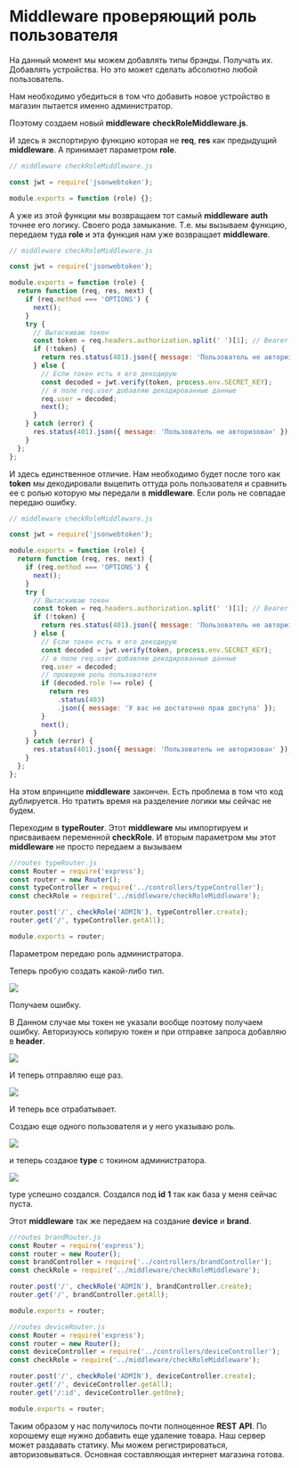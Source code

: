 # Middleware проверяющий роль пользователя

На данный момент мы можем добавлять типы брэнды. Получать их. Добавлять устройства. Но это может сделать абсолютно любой пользователь.

Нам необходимо убедиться в том что добавить новое устройство в магазин пытается именно администратор.

Поэтому создаем новый **middleware** **checkRoleMiddleware.js**.

И здесь я экспортирую функцию которая не **req**, **res** как предыдущий **middleware**. А принимает параметром **role**.

```js
// middleware checkRoleMiddleware.js

const jwt = require('jsonwebtoken');

module.exports = function (role) {};
```

А уже из этой функции мы возвращаем тот самый **middleware** **auth** точнее его логику. Своего рода замыкание.
Т.е. мы вызываем функцию, передаем туда **role** и эта функция нам уже возвращает **middleware**.

```js
// middleware checkRoleMiddleware.js

const jwt = require('jsonwebtoken');

module.exports = function (role) {
  return function (req, res, next) {
    if (req.method === 'OPTIONS') {
      next();
    }
    try {
      // Вытаскиваю токен
      const token = req.headers.authorization.split(' ')[1]; // Bearer asdfghjkl
      if (!token) {
        return res.status(401).json({ message: 'Пользователь не авторизован' });
      } else {
        // Если токен есть я его декодирую
        const decoded = jwt.verify(token, process.env.SECRET_KEY);
        // в поле req.user добавляю декодированные данные
        req.user = decoded;
        next();
      }
    } catch (error) {
      res.status(401).json({ message: 'Пользователь не авторизован' });
    }
  };
};
```

И здесь единственное отличие. Нам необходимо будет после того как **token** мы декодировали выцепить оттуда роль пользователя и сравнить ее с ролью которую мы передали в **middleware**. Если роль не совпадае передаю ошибку.

```js
// middleware checkRoleMiddleware.js

const jwt = require('jsonwebtoken');

module.exports = function (role) {
  return function (req, res, next) {
    if (req.method === 'OPTIONS') {
      next();
    }
    try {
      // Вытаскиваю токен
      const token = req.headers.authorization.split(' ')[1]; // Bearer asdfghjkl
      if (!token) {
        return res.status(401).json({ message: 'Пользователь не авторизован' });
      } else {
        // Если токен есть я его декодирую
        const decoded = jwt.verify(token, process.env.SECRET_KEY);
        // в поле req.user добавляю декодированные данные
        req.user = decoded;
        // проверяю роль пользователя
        if (decoded.role !== role) {
          return res
            .status(403)
            .json({ message: 'У вас не достаточно прав доступа' });
        }
        next();
      }
    } catch (error) {
      res.status(401).json({ message: 'Пользователь не авторизован' });
    }
  };
};
```

На этом впринципе **middleware** закончен. Есть проблема в том что код дублируется. Но тратить время на разделение логики мы сейчас не будем.

Переходим в **typeRouter**. Этот **middleware** мы импортируем и присваиваем переменной **checkRole**. И вторым параметром мы этот **middleware** не просто передаем а вызываем

```js
//routes typeRouter.js
const Router = require('express');
const router = new Router();
const typeController = require('../controllers/typeController');
const checkRole = require('../middleware/checkRoleMiddleware');

router.post('/', checkRole('ADMIN'), typeController.create);
router.get('/', typeController.getAll);

module.exports = router;
```

Параметром передаю роль администратора.

Теперь пробую создать какой-либо тип.

![](img/001.jpg)

Получаем ошибку.

В Данном случае мы токен не указали вообще поэтому получаем ошибку. Авторизуюсь копирую токен и при отправке запроса добавляю в **header**.

![](img/002.jpg)

И теперь отправляю еще раз.

![](img/003.jpg)

И теперь все отрабатывает.

Создаю еще одного пользователя и у него указываю роль.

![](img/004.jpg)

и теперь создаюе **type** с токином администратора.

![](img/005.jpg)

type успешно создался. Создался под **id** **1** так как база у меня сейчас пуста.

Этот **middleware** так же передаем на создание **device** и **brand**.

```js
//routes brandRouter.js
const Router = require('express');
const router = new Router();
const brandController = require('../controllers/brandController');
const checkRole = require('../middleware/checkRoleMiddleware');

router.post('/', checkRole('ADMIN'), brandController.create);
router.get('/', brandController.getAll);

module.exports = router;
```

```js
//routes deviceRouter.js
const Router = require('express');
const router = new Router();
const deviceController = require('../controllers/deviceController');
const checkRole = require('../middleware/checkRoleMiddleware');

router.post('/', checkRole('ADMIN'), deviceController.create);
router.get('/', deviceController.getAll);
router.get('/:id', deviceController.getOne);

module.exports = router;
```

Таким образом у нас получилось почти полноценное **REST** **API**. По хорошему еще нужно добавить еще удаление товара. Наш сервер может раздавать статику. Мы можем регистрироваться, авторизовываться. Основная составляющая интернет магазина готова.
